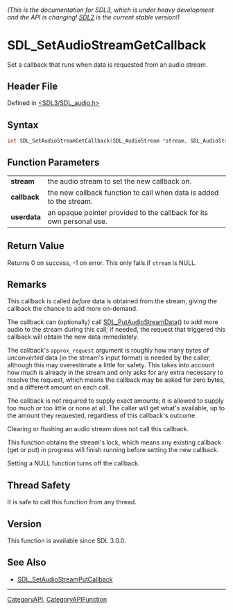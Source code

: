 ###### (This is the documentation for SDL3, which is under heavy development and the API is changing! [SDL2](https://wiki.libsdl.org/SDL2/) is the current stable version!)
# SDL_SetAudioStreamGetCallback

Set a callback that runs when data is requested from an audio stream.

## Header File

Defined in [<SDL3/SDL_audio.h>](https://github.com/libsdl-org/SDL/blob/main/include/SDL3/SDL_audio.h)

## Syntax

```c
int SDL_SetAudioStreamGetCallback(SDL_AudioStream *stream, SDL_AudioStreamCallback callback, void *userdata);

```

## Function Parameters

|                  |                                                                      |
| ---------------- | -------------------------------------------------------------------- |
| **stream**       | the audio stream to set the new callback on.                         |
| **callback**     | the new callback function to call when data is added to the stream.  |
| **userdata**     | an opaque pointer provided to the callback for its own personal use. |

## Return Value

Returns 0 on success, -1 on error. This only fails if `stream` is NULL.

## Remarks

This callback is called _before_ data is obtained from the stream, giving
the callback the chance to add more on-demand.

The callback can (optionally) call
[SDL_PutAudioStreamData](SDL_PutAudioStreamData)() to add more audio to the
stream during this call; if needed, the request that triggered this
callback will obtain the new data immediately.

The callback's `approx_request` argument is roughly how many bytes of
_unconverted_ data (in the stream's input format) is needed by the caller,
although this may overestimate a little for safety. This takes into account
how much is already in the stream and only asks for any extra necessary to
resolve the request, which means the callback may be asked for zero bytes,
and a different amount on each call.

The callback is not required to supply exact amounts; it is allowed to
supply too much or too little or none at all. The caller will get what's
available, up to the amount they requested, regardless of this callback's
outcome.

Clearing or flushing an audio stream does not call this callback.

This function obtains the stream's lock, which means any existing callback
(get or put) in progress will finish running before setting the new
callback.

Setting a NULL function turns off the callback.

## Thread Safety

It is safe to call this function from any thread.

## Version

This function is available since SDL 3.0.0.

## See Also

* [SDL_SetAudioStreamPutCallback](SDL_SetAudioStreamPutCallback)

----
[CategoryAPI](CategoryAPI), [CategoryAPIFunction](CategoryAPIFunction)

